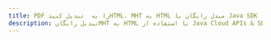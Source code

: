 ---title: PDF را به  تبدیل کنیدHTML، MHT به HTML مبدل رایگان یا Java SDKdescription: تبدیل رایگانMHT به HTML با استفاده از Java Cloud APIs & SDK همچنین اسناد PDF را در Cloud ایجاد، ویرایش و رندر کنید.---